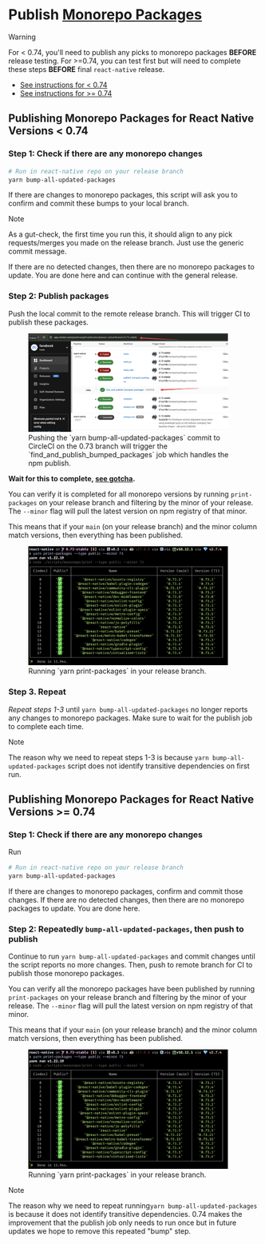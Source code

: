 # Publish [Monorepo Packages](./glossary.md#monorepo-packages)

> [!Warning]
> For < 0.74, you'll need to publish any picks to monorepo packages **BEFORE** release testing. For >=0.74, you can test first but will need to complete these steps **BEFORE** final `react-native` release.

* [See instructions for < 0.74](#publishing-monorepo-packages-for-react-native-versions--074)
* [See instructions for >= 0.74](#publishing-monorepo-packages-for-react-native-versions--074-1)

## Publishing Monorepo Packages for React Native Versions < 0.74

### Step 1: Check if there are any monorepo changes

```bash
# Run in react-native repo on your release branch
yarn bump-all-updated-packages
```

If there are changes to monorepo packages, this script will ask you to confirm and commit these bumps to your local branch.

> [!Note]
> As a gut-check, the first time you run this, it should align to any pick requests/merges you made on the release branch. Just use the generic commit message.

If there are no detected changes, then there are no monorepo packages to update. You are done here and can continue with the general release.

### Step 2: Publish packages
Push the local commit to the remote release branch. This will trigger CI to publish these packages.

<figure>
<img alt="CircleCI publishing monorepo packages" src="../assets/find_and_publish_bumped_packages.png" width="400" />
<figcaption>Pushing the `yarn bump-all-updated-packages` commit to CircleCI on the 0.73 branch will trigger the `find_and_publish_bumped_packages` job which handles the npm publish.</figcaption>
</figure>

**Wait for this to complete, [see gotcha](./gotchas.md#circleci-only-runs-1-workflow-at-a-time).**

You can verify it is completed for all monorepo versions by running `print-packages` on your release branch and filtering by the minor of your release. The `--minor` flag will pull the latest version on npm registry of that minor.

This means that if your `main` (on your release branch) and the minor column match versions, then everything has been published.

<figure>
<img alt="yarn print-packages" src="../assets/yarn_print_packages.png" width="400" />
<figcaption>Running `yarn print-packages` in your release branch.</figcaption>
</figure>

### Step 3. Repeat

*Repeat steps 1-3* until `yarn bump-all-updated-packages` no longer reports any changes to monorepo packages. Make sure to wait for the publish job to complete each time.

> [!Note]
> The reason why we need to repeat steps 1-3 is because `yarn bump-all-updated-packages` script does not identify transitive dependencies on first run.

## Publishing Monorepo Packages for React Native Versions >= 0.74

### Step 1: Check if there are any monorepo changes

Run
```bash
# Run in react-native repo on your release branch
yarn bump-all-updated-packages
```

If there are changes to monorepo packages, confirm and commit those changes.
If there are no detected changes, then there are no monorepo packages to update. You are done here.

### Step 2: Repeatedly `bump-all-updated-packages`, then push to publish

Continue to run `yarn bump-all-updated-packages` and commit changes until the script reports no more changes.
Then, push to remote branch for CI to publish those monorepo packages.

You can verify all the monorepo packages have been published by running `print-packages` on your release branch and filtering by the minor of your release. The `--minor` flag will pull the latest version on npm registry of that minor.

This means that if your `main` (on your release branch) and the minor column match versions, then everything has been published.

<figure>
<img alt="yarn print-packages" src="../assets/yarn_print_packages.png" width="400" />
<figcaption>Running `yarn print-packages` in your release branch.</figcaption>
</figure>

> [!Note]
> The reason why we need to repeat running`yarn bump-all-updated-packages` is because it does not identify transitive dependencies. 0.74 makes the improvement that the publish job only needs to run once but in future updates we hope to remove this repeated "bump" step.